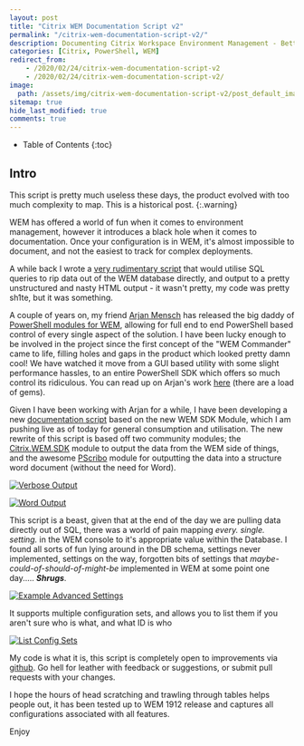 ```yaml
---
layout: post
title: "Citrix WEM Documentation Script v2"
permalink: "/citrix-wem-documentation-script-v2/"
description: Documenting Citrix Workspace Environment Management - Better than last time
categories: [Citrix, PowerShell, WEM]
redirect_from: 
    - /2020/02/24/citrix-wem-documentation-script-v2
    - /2020/02/24/citrix-wem-documentation-script-v2/
image:
  path: /assets/img/citrix-wem-documentation-script-v2/post_default_image.jpg
sitemap: true
hide_last_modified: true
comments: true
---
```


<!--excerpt-->

-  Table of Contents
{:toc}

## Intro

This script is pretty much useless these days, the product evolved with too much complexity to map. This is a historical post.
{:.warning}

WEM has offered a world of fun when it comes to environment management, however it introduces a black hole when it comes to documentation. Once your configuration is in WEM, it's almost impossible to document, and not the easiest to track for complex deployments.

A while back I wrote a [very rudimentary script](https://jkindon.com/2017/12/10/wem-documentation-script-update/) that would utilise SQL queries to rip data out of the WEM database directly, and output to a pretty unstructured and nasty HTML output - it wasn't pretty, my code was pretty sh1te, but it was something.

A couple of years on, my friend [Arjan Mensch](https://twitter.com/menschab) has released the big daddy of [PowerShell modules for WEM](https://msfreaks.wordpress.com/2020/02/17/citrix-wemsdk-powershell-module-for-citrix-wem/), allowing for full end to end PowerShell based control of every single aspect of the solution. I have been lucky enough to be involved in the project since the first concept of the "WEM Commander" came to life, filling holes and gaps in the product which looked pretty damn cool! We have watched it move from a GUI based utility with some slight performance hassles, to an entire PowerShell SDK which offers so much control its ridiculous. You can read up on Arjan's work [here](https://msfreaks.wordpress.com/) (there are a load of gems).

Given I have been working with Arjan for a while, I have been developing a new [documentation script](https://github.com/JamesKindon/CitrixWEMDoc_V2/) based on the new WEM SDK Module, which I am pushing live as of today for general consumption and utilisation. The new rewrite of this script is based off two community modules; the [Citrix.WEM.SDK](https://www.powershellgallery.com/packages/Citrix.WEMSDK) module to output the data from the WEM side of things, and the awesome [PScribo](https://www.powershellgallery.com/packages/PScribo) module for outputting the data into a structure word document (without the need for Word). 

[![Verbose Output]({{site.baseurl}}/assets/img/citrix-wem-documentation-script-v2/PS.png)]({{site.baseurl}}/assets/img/citrix-wem-documentation-script-v2/PS.png)

[![Word Output]({{site.baseurl}}/assets/img/citrix-wem-documentation-script-v2/Doco.png)]({{site.baseurl}}/assets/img/citrix-wem-documentation-script-v2/Doco.png)

This script is a beast, given that at the end of the day we are pulling data directly out of SQL, there was a world of pain mapping _every. single. setting._ in the WEM console to it's appropriate value within the Database. I found all sorts of fun lying around in the DB schema, settings never implemented, settings on the way, forgotten bits of settings that _maybe-could-of-should-of-might-be_ implemented in WEM at some point one day..... ***Shrugs***. 

[![Example Advanced Settings]({{site.baseurl}}/assets/img/citrix-wem-documentation-script-v2/AdvancedSettings.png)]({{site.baseurl}}/assets/img/citrix-wem-documentation-script-v2/AdvancedSettings.png)

It supports multiple configuration sets, and allows you to list them if you aren't sure who is what, and what ID is who 

[![List Config Sets]({{site.baseurl}}/assets/img/citrix-wem-documentation-script-v2/ConfigSetsPS.png)]({{site.baseurl}}/assets/img/citrix-wem-documentation-script-v2/ConfigSetsPS.png)

My code is what it is, this script is completely open to improvements via [github](https://github.com/JamesKindon/CitrixWEMDoc_V2/). Go hell for leather with feedback or suggestions, or submit pull requests with your changes. 

I hope the hours of head scratching and trawling through tables helps people out, it has been tested up to WEM 1912 release and captures all configurations associated with all features. 

Enjoy
